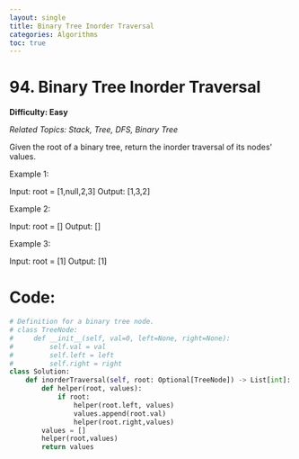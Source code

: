```yaml
---
layout: single
title: Binary Tree Inorder Traversal
categories: Algorithms
toc: true
---
```


# 94. Binary Tree Inorder Traversal

**Difficulty: Easy**

*Related Topics: Stack, Tree, DFS, Binary Tree*

Given the root of a binary tree, return the inorder traversal of its nodes' values.

Example 1:

Input: root = [1,null,2,3]
Output: [1,3,2]

Example 2:

Input: root = []
Output: []

Example 3:

Input: root = [1]
Output: [1]

# Code:
```python
# Definition for a binary tree node.
# class TreeNode:
#     def __init__(self, val=0, left=None, right=None):
#         self.val = val
#         self.left = left
#         self.right = right
class Solution:
    def inorderTraversal(self, root: Optional[TreeNode]) -> List[int]:
        def helper(root, values):
            if root:
                helper(root.left, values)
                values.append(root.val)
                helper(root.right,values)
        values = []
        helper(root,values)
        return values
```        